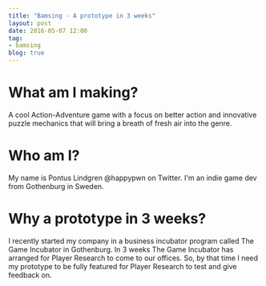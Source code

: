 ```yaml
---
title: "Bamsing - A prototype in 3 weeks"
layout: post
date: 2016-05-07 12:00
tag:
- bamsing
blog: true
---
```

# What am I making?

A cool Action-Adventure game with a focus on better action and innovative puzzle mechanics that will bring a breath of fresh air into the genre.

# Who am I?

My name is Pontus Lindgren @happypwn on Twitter. I'm an indie game dev from Gothenburg in Sweden.


# Why a prototype in 3 weeks?

I recently started my company in a business incubator program called The Game Incubator in Gothenburg.
In 3 weeks The Game Incubator has arranged for Player Research to come to our offices. So, by that time
I need my prototype to be fully featured for Player Research to test and give feedback on.
